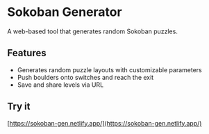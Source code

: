 # Sokoban Generator

A web-based tool that generates random Sokoban puzzles.

## Features

- Generates random puzzle layouts with customizable parameters
- Push boulders onto switches and reach the exit
- Save and share levels via URL

## Try it

[https://sokoban-gen.netlify.app/](https://sokoban-gen.netlify.app/)
